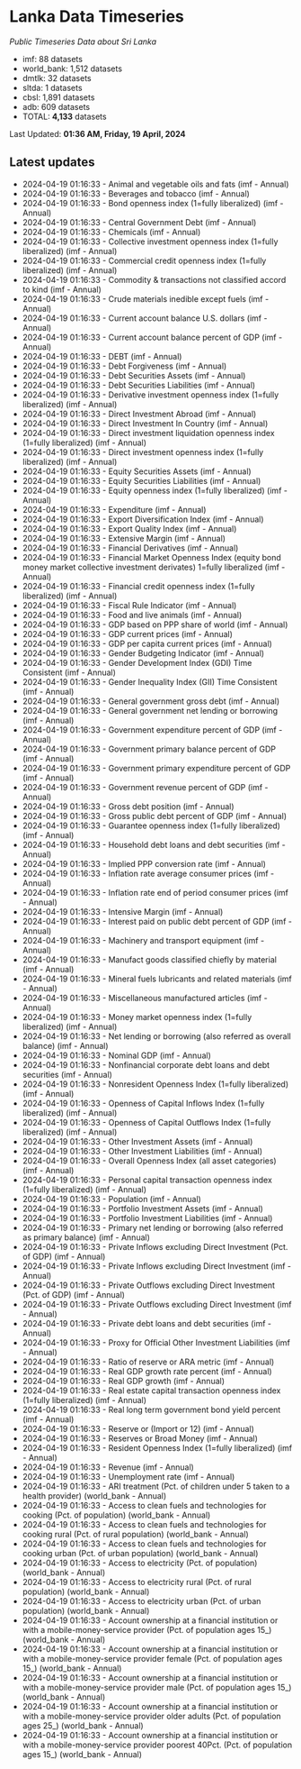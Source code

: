# Lanka Data Timeseries
*Public Timeseries Data about Sri Lanka*

* imf: 88 datasets
* world_bank: 1,512 datasets
* dmtlk: 32 datasets
* sltda: 1 datasets
* cbsl: 1,891 datasets
* adb: 609 datasets
* TOTAL: **4,133** datasets

Last Updated: **01:36 AM, Friday, 19 April, 2024**

## Latest updates

* 2024-04-19 01:16:33 - Animal and vegetable oils and fats (imf - Annual)
* 2024-04-19 01:16:33 - Beverages and tobacco (imf - Annual)
* 2024-04-19 01:16:33 - Bond openness index (1=fully liberalized) (imf - Annual)
* 2024-04-19 01:16:33 - Central Government Debt (imf - Annual)
* 2024-04-19 01:16:33 - Chemicals (imf - Annual)
* 2024-04-19 01:16:33 - Collective investment openness index (1=fully liberalized) (imf - Annual)
* 2024-04-19 01:16:33 - Commercial credit openness index (1=fully liberalized) (imf - Annual)
* 2024-04-19 01:16:33 - Commodity & transactions not classified accord to kind (imf - Annual)
* 2024-04-19 01:16:33 - Crude materials inedible except fuels (imf - Annual)
* 2024-04-19 01:16:33 - Current account balance U.S. dollars (imf - Annual)
* 2024-04-19 01:16:33 - Current account balance percent of GDP (imf - Annual)
* 2024-04-19 01:16:33 - DEBT (imf - Annual)
* 2024-04-19 01:16:33 - Debt Forgiveness (imf - Annual)
* 2024-04-19 01:16:33 - Debt Securities Assets (imf - Annual)
* 2024-04-19 01:16:33 - Debt Securities Liabilities (imf - Annual)
* 2024-04-19 01:16:33 - Derivative investment openness index (1=fully liberalized) (imf - Annual)
* 2024-04-19 01:16:33 - Direct Investment Abroad (imf - Annual)
* 2024-04-19 01:16:33 - Direct Investment In Country (imf - Annual)
* 2024-04-19 01:16:33 - Direct investment liquidation openness index (1=fully liberalized) (imf - Annual)
* 2024-04-19 01:16:33 - Direct investment openness index (1=fully liberalized) (imf - Annual)
* 2024-04-19 01:16:33 - Equity Securities Assets (imf - Annual)
* 2024-04-19 01:16:33 - Equity Securities Liabilities (imf - Annual)
* 2024-04-19 01:16:33 - Equity openness index (1=fully liberalized) (imf - Annual)
* 2024-04-19 01:16:33 - Expenditure (imf - Annual)
* 2024-04-19 01:16:33 - Export Diversification Index (imf - Annual)
* 2024-04-19 01:16:33 - Export Quality Index (imf - Annual)
* 2024-04-19 01:16:33 - Extensive Margin (imf - Annual)
* 2024-04-19 01:16:33 - Financial Derivatives (imf - Annual)
* 2024-04-19 01:16:33 - Financial Market Openness Index (equity bond money market collective investment derivates) 1=fully liberalized (imf - Annual)
* 2024-04-19 01:16:33 - Financial credit openness index (1=fully liberalized) (imf - Annual)
* 2024-04-19 01:16:33 - Fiscal Rule Indicator (imf - Annual)
* 2024-04-19 01:16:33 - Food and live animals (imf - Annual)
* 2024-04-19 01:16:33 - GDP based on PPP share of world (imf - Annual)
* 2024-04-19 01:16:33 - GDP current prices (imf - Annual)
* 2024-04-19 01:16:33 - GDP per capita current prices (imf - Annual)
* 2024-04-19 01:16:33 - Gender Budgeting Indicator (imf - Annual)
* 2024-04-19 01:16:33 - Gender Development Index (GDI) Time Consistent (imf - Annual)
* 2024-04-19 01:16:33 - Gender Inequality Index (GII) Time Consistent (imf - Annual)
* 2024-04-19 01:16:33 - General government gross debt (imf - Annual)
* 2024-04-19 01:16:33 - General government net lending or borrowing (imf - Annual)
* 2024-04-19 01:16:33 - Government expenditure percent of GDP (imf - Annual)
* 2024-04-19 01:16:33 - Government primary balance percent of GDP (imf - Annual)
* 2024-04-19 01:16:33 - Government primary expenditure percent of GDP (imf - Annual)
* 2024-04-19 01:16:33 - Government revenue percent of GDP (imf - Annual)
* 2024-04-19 01:16:33 - Gross debt position (imf - Annual)
* 2024-04-19 01:16:33 - Gross public debt percent of GDP (imf - Annual)
* 2024-04-19 01:16:33 - Guarantee openness index (1=fully liberalized) (imf - Annual)
* 2024-04-19 01:16:33 - Household debt loans and debt securities (imf - Annual)
* 2024-04-19 01:16:33 - Implied PPP conversion rate (imf - Annual)
* 2024-04-19 01:16:33 - Inflation rate average consumer prices (imf - Annual)
* 2024-04-19 01:16:33 - Inflation rate end of period consumer prices (imf - Annual)
* 2024-04-19 01:16:33 - Intensive Margin (imf - Annual)
* 2024-04-19 01:16:33 - Interest paid on public debt percent of GDP (imf - Annual)
* 2024-04-19 01:16:33 - Machinery and transport equipment (imf - Annual)
* 2024-04-19 01:16:33 - Manufact goods classified chiefly by material (imf - Annual)
* 2024-04-19 01:16:33 - Mineral fuels lubricants and related materials (imf - Annual)
* 2024-04-19 01:16:33 - Miscellaneous manufactured articles (imf - Annual)
* 2024-04-19 01:16:33 - Money market openness index (1=fully liberalized) (imf - Annual)
* 2024-04-19 01:16:33 - Net lending or borrowing (also referred as overall balance) (imf - Annual)
* 2024-04-19 01:16:33 - Nominal GDP (imf - Annual)
* 2024-04-19 01:16:33 - Nonfinancial corporate debt loans and debt securities (imf - Annual)
* 2024-04-19 01:16:33 - Nonresident Openness Index (1=fully liberalized) (imf - Annual)
* 2024-04-19 01:16:33 - Openness of Capital Inflows Index (1=fully liberalized) (imf - Annual)
* 2024-04-19 01:16:33 - Openness of Capital Outflows Index (1=fully liberalized) (imf - Annual)
* 2024-04-19 01:16:33 - Other Investment Assets (imf - Annual)
* 2024-04-19 01:16:33 - Other Investment Liabilities (imf - Annual)
* 2024-04-19 01:16:33 - Overall Openness Index (all asset categories) (imf - Annual)
* 2024-04-19 01:16:33 - Personal capital transaction openness index (1=fully liberalized) (imf - Annual)
* 2024-04-19 01:16:33 - Population (imf - Annual)
* 2024-04-19 01:16:33 - Portfolio Investment Assets (imf - Annual)
* 2024-04-19 01:16:33 - Portfolio Investment Liabilities (imf - Annual)
* 2024-04-19 01:16:33 - Primary net lending or borrowing (also referred as primary balance) (imf - Annual)
* 2024-04-19 01:16:33 - Private Inflows excluding Direct Investment (Pct. of GDP) (imf - Annual)
* 2024-04-19 01:16:33 - Private Inflows excluding Direct Investment (imf - Annual)
* 2024-04-19 01:16:33 - Private Outflows excluding Direct Investment (Pct. of GDP) (imf - Annual)
* 2024-04-19 01:16:33 - Private Outflows excluding Direct Investment (imf - Annual)
* 2024-04-19 01:16:33 - Private debt loans and debt securities (imf - Annual)
* 2024-04-19 01:16:33 - Proxy for Official Other Investment Liabilities (imf - Annual)
* 2024-04-19 01:16:33 - Ratio of reserve or ARA metric (imf - Annual)
* 2024-04-19 01:16:33 - Real GDP growth rate percent (imf - Annual)
* 2024-04-19 01:16:33 - Real GDP growth (imf - Annual)
* 2024-04-19 01:16:33 - Real estate capital transaction openness index (1=fully liberalized) (imf - Annual)
* 2024-04-19 01:16:33 - Real long term government bond yield percent (imf - Annual)
* 2024-04-19 01:16:33 - Reserve or (Import or 12) (imf - Annual)
* 2024-04-19 01:16:33 - Reserves or Broad Money (imf - Annual)
* 2024-04-19 01:16:33 - Resident Openness Index (1=fully liberalized) (imf - Annual)
* 2024-04-19 01:16:33 - Revenue (imf - Annual)
* 2024-04-19 01:16:33 - Unemployment rate (imf - Annual)
* 2024-04-19 01:16:33 - ARI treatment (Pct. of children under 5 taken to a health provider) (world_bank - Annual)
* 2024-04-19 01:16:33 - Access to clean fuels and technologies for cooking (Pct. of population) (world_bank - Annual)
* 2024-04-19 01:16:33 - Access to clean fuels and technologies for cooking rural (Pct. of rural population) (world_bank - Annual)
* 2024-04-19 01:16:33 - Access to clean fuels and technologies for cooking urban (Pct. of urban population) (world_bank - Annual)
* 2024-04-19 01:16:33 - Access to electricity (Pct. of population) (world_bank - Annual)
* 2024-04-19 01:16:33 - Access to electricity rural (Pct. of rural population) (world_bank - Annual)
* 2024-04-19 01:16:33 - Access to electricity urban (Pct. of urban population) (world_bank - Annual)
* 2024-04-19 01:16:33 - Account ownership at a financial institution or with a mobile-money-service provider (Pct. of population ages 15_) (world_bank - Annual)
* 2024-04-19 01:16:33 - Account ownership at a financial institution or with a mobile-money-service provider female (Pct. of population ages 15_) (world_bank - Annual)
* 2024-04-19 01:16:33 - Account ownership at a financial institution or with a mobile-money-service provider male (Pct. of population ages 15_) (world_bank - Annual)
* 2024-04-19 01:16:33 - Account ownership at a financial institution or with a mobile-money-service provider older adults (Pct. of population ages 25_) (world_bank - Annual)
* 2024-04-19 01:16:33 - Account ownership at a financial institution or with a mobile-money-service provider poorest 40Pct. (Pct. of population ages 15_) (world_bank - Annual)